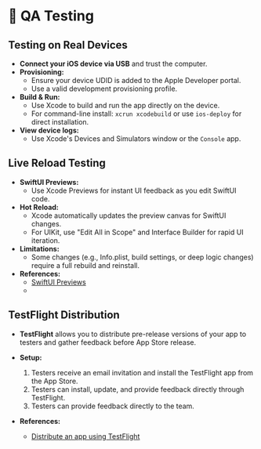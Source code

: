 # 🧪 QA Testing

## Testing on Real Devices
- **Connect your iOS device via USB** and trust the computer.
- **Provisioning:**
  - Ensure your device UDID is added to the Apple Developer portal.
  - Use a valid development provisioning profile.
- **Build & Run:**
  - Use Xcode to build and run the app directly on the device.
  - For command-line install: `xcrun xcodebuild` or use `ios-deploy` for direct installation.
- **View device logs:**
  - Use Xcode's Devices and Simulators window or the `Console` app.


## Live Reload Testing
- **SwiftUI Previews:**
  - Use Xcode Previews for instant UI feedback as you edit SwiftUI code.
- **Hot Reload:**
  - Xcode automatically updates the preview canvas for SwiftUI changes.
  - For UIKit, use "Edit All in Scope" and Interface Builder for rapid UI iteration.
- **Limitations:**
  - Some changes (e.g., Info.plist, build settings, or deep logic changes) require a full rebuild and reinstall.
- **References:**
  - [SwiftUI Previews](https://developer.apple.com/documentation/swiftui/previews-in-xcode)
  - 


## TestFlight Distribution
- **TestFlight** allows you to distribute pre-release versions of your app to testers and gather feedback before App Store release.
- **Setup:**
  1. Testers receive an email invitation and install the TestFlight app from the App Store.
  2. Testers can install, update, and provide feedback directly through TestFlight.
  3. Testers can provide feedback directly to the team.

- **References:**
  - [Distribute an app using TestFlight](https://developer.apple.com/testflight/)
